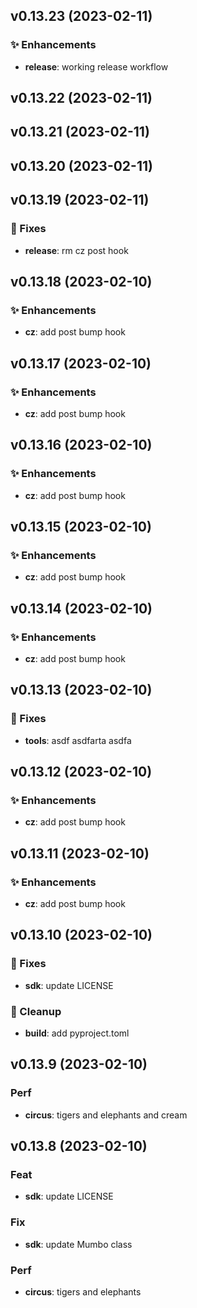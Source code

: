 ## v0.13.23 (2023-02-11)

### :sparkles: Enhancements

- **release**: working release workflow

## v0.13.22 (2023-02-11)

## v0.13.21 (2023-02-11)

## v0.13.20 (2023-02-11)

## v0.13.19 (2023-02-11)

### :hammer: Fixes

- **release**: rm cz post hook

## v0.13.18 (2023-02-10)

### :sparkles: Enhancements

- **cz**: add post bump hook

## v0.13.17 (2023-02-10)

### :sparkles: Enhancements

- **cz**: add post bump hook

## v0.13.16 (2023-02-10)

### :sparkles: Enhancements

- **cz**: add post bump hook

## v0.13.15 (2023-02-10)

### :sparkles: Enhancements

- **cz**: add post bump hook

## v0.13.14 (2023-02-10)

### :sparkles: Enhancements

- **cz**: add post bump hook

## v0.13.13 (2023-02-10)

### :hammer: Fixes

- **tools**: asdf asdfarta asdfa

## v0.13.12 (2023-02-10)

### :sparkles: Enhancements

- **cz**: add post bump hook

## v0.13.11 (2023-02-10)

### :sparkles: Enhancements

- **cz**: add post bump hook

## v0.13.10 (2023-02-10)

### :hammer: Fixes

- **sdk**: update LICENSE

### :nail_care: Cleanup

- **build**: add pyproject.toml

## v0.13.9 (2023-02-10)

### Perf

- **circus**: tigers and elephants and cream

## v0.13.8 (2023-02-10)

### Feat

- **sdk**: update LICENSE

### Fix

- **sdk**: update Mumbo class

### Perf

- **circus**: tigers and elephants
